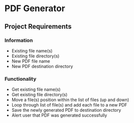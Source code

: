 # PDF Generator

## Project Requirements

### Information
* Existing file name(s)
* Existing file directory(s) 
* New PDF file name
* New PDF destination directory

### Functionality
* Get existing file name(s)
* Get existing file directory(s)
* Move a file(s) position within the list of files (up and down)
* Loop through list of file(s) and add each file to a new PDF
* Save the newly generated PDF to destination directory
* Alert user that PDF was generated successfully
